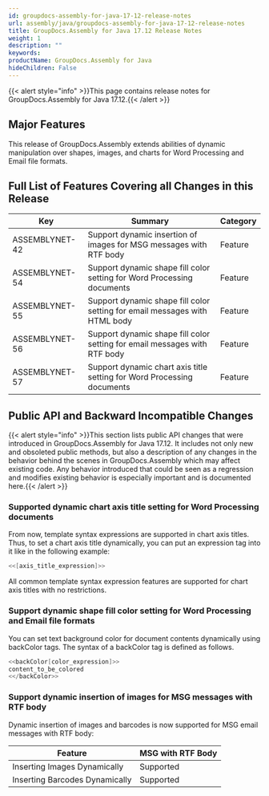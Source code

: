 ```yaml
---
id: groupdocs-assembly-for-java-17-12-release-notes
url: assembly/java/groupdocs-assembly-for-java-17-12-release-notes
title: GroupDocs.Assembly for Java 17.12 Release Notes
weight: 1
description: ""
keywords: 
productName: GroupDocs.Assembly for Java
hideChildren: False
---
```

{{< alert style="info" >}}This page contains release notes for GroupDocs.Assembly for Java 17.12.{{< /alert >}}

## Major Features

This release of GroupDocs.Assembly extends abilities of dynamic manipulation over shapes, images, and charts for Word Processing and Email file formats.

## Full List of Features Covering all Changes in this Release

| Key | Summary | Category |
| --- | --- | --- |
| ASSEMBLYNET-42  | Support dynamic insertion of images for MSG messages with RTF body   | Feature |
| ASSEMBLYNET-54 | Support dynamic shape fill color setting for Word Processing documents  | Feature |
| ASSEMBLYNET-55 | Support dynamic shape fill color setting for email messages with HTML body | Feature |
| ASSEMBLYNET-56 | Support dynamic shape fill color setting for email messages with RTF body | Feature |
| ASSEMBLYNET-57 | Support dynamic chart axis title setting for Word Processing documents  | Feature |

## Public API and Backward Incompatible Changes

{{< alert style="info" >}}This section lists public API changes that were introduced in GroupDocs.Assembly for Java 17.12. It includes not only new and obsoleted public methods, but also a description of any changes in the behavior behind the scenes in GroupDocs.Assembly which may affect existing code. Any behavior introduced that could be seen as a regression and modifies existing behavior is especially important and is documented here.{{< /alert >}}

### Supported dynamic chart axis title setting for Word Processing documents

From now, template syntax expressions are supported in chart axis titles. Thus, to set a chart axis title dynamically, you can put an expression tag into it like in the following example: 

```java
<<[axis_title_expression]>>
```

All common template syntax expression features are supported for chart axis titles with no restrictions.

### Support dynamic shape fill color setting for Word Processing and Email file formats

You can set text background color for document contents dynamically using backColor tags. The syntax of a backColor tag is defined as follows.

```java
<<backColor[color_expression]>>
content_to_be_colored
<</backColor>>

```

### Support dynamic insertion of images for MSG messages with RTF body 

Dynamic insertion of images and barcodes is now supported for MSG email messages with RTF body:

| Feature | MSG with RTF Body |
| --- | --- |
| Inserting Images Dynamically | Supported |
| Inserting Barcodes Dynamically | Supported |
